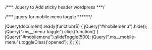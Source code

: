 
/*** Jquery to Add sticky header wordpress ***/


<script>
jQuery( document ).on('scroll', function(){
		if ( jQuery( document ).scrollTop() > 0 ){
			jQuery( '.ms__main-header' ).addClass( 'fixed' );			
		} else {
			jQuery( '.ms__main-header' ).removeClass( 'fixed' );			
		}
	});
</script>


/*** jquery for mobile menu toggle ******/

jQuery(document).ready(function($) {
    jQuery("#mobilemenu").hide();
    jQuery(".ms__menu-toggle").click(function() {
        jQuery("#mobilemenu").slideToggle(500);
		jQuery(".ms__mobile-menu").toggleClass('opened');
    });
});	

